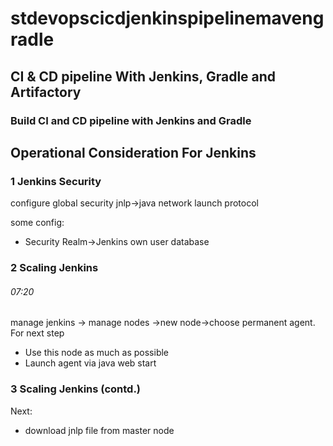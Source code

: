 # stdevopscicdjenkinspipelinemavengradle


## CI & CD pipeline With Jenkins, Gradle and Artifactory
### Build CI and CD pipeline with Jenkins and Gradle



## Operational Consideration For Jenkins
### 1 Jenkins Security
configure global security jnlp->java network launch protocol  

some config:
- Security Realm->Jenkins own user database


### 2 Scaling Jenkins
###### 07:20
manage jenkins -> manage nodes ->new node->choose permanent agent.  
For next step
- Use this node as much as possible
- Launch agent via java web start



### 3 Scaling Jenkins (contd.)
Next:
- download jnlp file from master node
